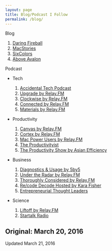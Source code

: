 ```yaml
---
layout: page
title: Blog/Podcast I Follow
permalink: /blog/
---
```


Blog

1. [Daring Fireball](http://daringfireball.net)
2. [MacStories](https://www.macstories.net)
3. [SixColors](https://www.macstories.net)
4. [Above Avalon](http://www.aboveavalon.com)

Podcast

- Tech
	1. [Accidental Tech Podcast](http://atp.fm)
	2. [Upgrade by Relay.FM](https://www.relay.fm/upgrade)
	3. [Clockwise by Relay.FM](https://www.relay.fm/clockwise)
	4. [Connected by Relay.FM](https://www.relay.fm/connected)
	5. [Materials by Relay.FM](https://www.relay.fm/material)
- Productivity
	1. [Canvas by Relay.FM](https://www.relay.fm/canvas)
	2. [Cortex by Relay.FM](https://www.relay.fm/cortex)
	3. [Mac Power Users by Relay.FM](https://www.relay.fm/mpu)
	4. [The Productivityist](http://productivityist.com)
	5. [The Productivity Show by Asian Efficiency](http://www.asianefficiency.com/podcast/)
- Business
 	1. [Diagnostics & Usage by 5by5](http://5by5.tv/dau)
	2. [Under the Radar by Relay.FM](https://www.relay.fm/radar)
	3. [Thoroughly Considered by Relay.FM](https://www.relay.fm/tc)
	4. [Re/code Decode Hosted by Kara Fisher](https://player.fm/series/recode-decode-hosted-by-kara-swisher-88572)
	5. [Entrepreneurial Thought Leaders](http://etl.stanford.edu)

- Science
	1. [Liftoff by Relay.FM](https://www.relay.fm/liftoff)
	2. [Startalk Radio](http://www.startalkradio.net)





Original: March 20, 2016
---
Updated March 21, 2016